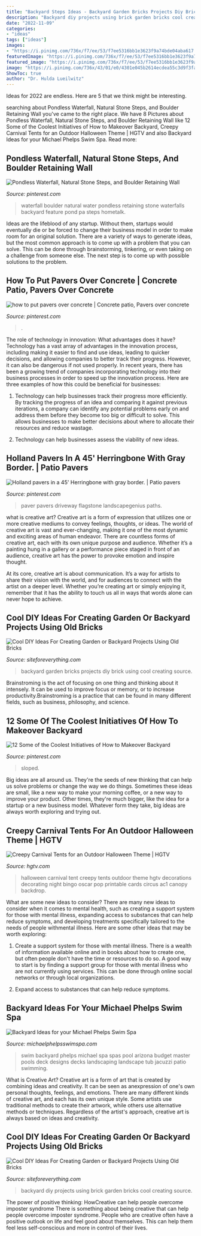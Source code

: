 ```yaml
---
title: "Backyard Steps Ideas - Backyard Garden Bricks Projects Diy Brick Using Cool Creating Source"
description: "Backyard diy projects using brick garden bricks cool creating source"
date: "2022-11-09"
categories:
- "ideas"
tags: ["ideas"]
images:
- "https://i.pinimg.com/736x/f7/ee/53/f7ee5316bb1e3623f9a74bde04aba617.jpg"
featuredImage: "https://i.pinimg.com/736x/f7/ee/53/f7ee5316bb1e3623f9a74bde04aba617.jpg"
featured_image: "https://i.pinimg.com/736x/f7/ee/53/f7ee5316bb1e3623f9a74bde04aba617.jpg"
image: "https://i.pinimg.com/736x/43/01/e0/4301e045b2614ecdea55c3d9f3faeabc--paver-designs-brick-walkway.jpg"
ShowToc: true
author: "Dr. Hulda Lueilwitz"
---
```



Ideas for 2022 are endless. Here are 5 that we think might be interesting. 

	

		
searching about Pondless Waterfall, Natural Stone Steps, and Boulder Retaining Wall you've came to the right place. We have 8 Pictures about Pondless Waterfall, Natural Stone Steps, and Boulder Retaining Wall like 12 Some of the Coolest Initiatives of How to Makeover Backyard, Creepy Carnival Tents for an Outdoor Halloween Theme | HGTV and also Backyard Ideas for your Michael Phelps Swim Spa. Read more:
		
    
## Pondless Waterfall, Natural Stone Steps, And Boulder Retaining Wall

<img loading=lazy src="https://i.pinimg.com/736x/a3/09/62/a30962edaf9818e013b477a034c12229--garden-pool-garden-water.jpg" onerror="this.onerror=null;this.src='https://tse4.mm.bing.net/th?id=OIP.q0xbyUQkTl0zEP0UymKEfwDYEg&amp;pid=15.1';" alt="Pondless Waterfall, Natural Stone Steps, and Boulder Retaining Wall">

_Source: pinterest.com_

>waterfall boulder natural water pondless retaining stone waterfalls backyard feature pond pa steps hometalk. 

	

Ideas are the lifeblood of any startup. Without them, startups would eventually die or be forced to change their business model in order to make room for an original solution. There are a variety of ways to generate ideas, but the most common approach is to come up with a problem that you can solve. This can be done through brainstorming, tinkering, or even taking on a challenge from someone else. The next step is to come up with possible solutions to the problem.

    
## How To Put Pavers Over Concrete | Concrete Patio, Pavers Over Concrete

<img loading=lazy src="https://i.pinimg.com/736x/f7/ee/53/f7ee5316bb1e3623f9a74bde04aba617.jpg" onerror="this.onerror=null;this.src='https://tse2.mm.bing.net/th?id=OIP.mKCsQLiDOyIkQVUPwu-1YwHaLG&amp;pid=15.1';" alt="how to put pavers over concrete | Concrete patio, Pavers over concrete">

_Source: pinterest.com_

>. 

	

The role of technology in innovation: What advantages does it have?
Technology has a vast array of advantages in the innovation process, including making it easier to find and use ideas, leading to quicker decisions, and allowing companies to better track their progress. However, it can also be dangerous if not used properly. In recent years, there has been a growing trend of companies incorporating technology into their business processes in order to speed up the innovation process. Here are three examples of how this could be beneficial for businesses: 
1) Technology can help businesses track their progress more efficiently. By tracking the progress of an idea and comparing it against previous iterations, a company can identify any potential problems early on and address them before they become too big or difficult to solve. This allows businesses to make better decisions about where to allocate their resources and reduce wastage. 

2) Technology can help businesses assess the viability of new ideas.

    
## Holland Pavers In A 45&#039; Herringbone With Gray Border. | Patio Pavers

<img loading=lazy src="https://i.pinimg.com/736x/43/01/e0/4301e045b2614ecdea55c3d9f3faeabc--paver-designs-brick-walkway.jpg" onerror="this.onerror=null;this.src='https://tse3.mm.bing.net/th?id=OIP.fOi1yL9eU0vAOgSpeNys4QAAAA&amp;pid=15.1';" alt="Holland pavers in a 45&#039; Herringbone with gray border. | Patio pavers">

_Source: pinterest.com_

>paver pavers driveway flagstone landscapegenius paths. 

	

what is creative art?
Creative art is a form of expression that utilizes one or more creative mediums to convey feelings, thoughts, or ideas. The world of creative art is vast and ever-changing, making it one of the most dynamic and exciting areas of human endeavor.
There are countless forms of creative art, each with its own unique purpose and audience. Whether it’s a painting hung in a gallery or a performance piece staged in front of an audience, creative art has the power to provoke emotion and inspire thought.

At its core, creative art is about communication. It’s a way for artists to share their vision with the world, and for audiences to connect with the artist on a deeper level. Whether you’re creating art or simply enjoying it, remember that it has the ability to touch us all in ways that words alone can never hope to achieve.

    
## Cool DIY Ideas For Creating Garden Or Backyard Projects Using Old Bricks

<img loading=lazy src="http://siteforeverything.com/wp-content/uploads/2017/05/Brick-Backyard-13.jpg" onerror="this.onerror=null;this.src='https://tse3.mm.bing.net/th?id=OIP.qlv9Gj1ze5gD8d2C8295TwHaLL&amp;pid=15.1';" alt="Cool DIY Ideas For Creating Garden or Backyard Projects Using Old Bricks">

_Source: siteforeverything.com_

>backyard garden bricks projects diy brick using cool creating source. 

	

Brainstroming is the act of focusing on one thing and thinking about it intensely. It can be used to improve focus or memory, or to increase productivity.Brainstroming is a practice that can be found in many different fields, such as business, philosophy, and science.

    
## 12 Some Of The Coolest Initiatives Of How To Makeover Backyard

<img loading=lazy src="https://i.pinimg.com/736x/e8/0c/f6/e80cf6c5d2cd1ddb46e159a8ff51ccf7.jpg" onerror="this.onerror=null;this.src='https://tse2.mm.bing.net/th?id=OIP.TDIjIwqxA5aWmKMbXIcQVQHaLH&amp;pid=15.1';" alt="12 Some of the Coolest Initiatives of How to Makeover Backyard">

_Source: pinterest.com_

>sloped. 

	

Big ideas are all around us. They're the seeds of new thinking that can help us solve problems or change the way we do things. Sometimes these ideas are small, like a new way to make your morning coffee, or a new way to improve your product. Other times, they're much bigger, like the idea for a startup or a new business model. Whatever form they take, big ideas are always worth exploring and trying out.

    
## Creepy Carnival Tents For An Outdoor Halloween Theme | HGTV

<img loading=lazy src="http://hgtvhome.sndimg.com/content/dam/images/hgtv/fullset/2010/10/19/0/HHBP2S10_Ac1-Halloween-carnival-tent-12_s4x3.jpg.rend.hgtvcom.616.462.jpeg" onerror="this.onerror=null;this.src='https://tse2.mm.bing.net/th?id=OIP.sGGQPdgRY60IUHTAf-C8xwHaFj&amp;pid=15.1';" alt="Creepy Carnival Tents for an Outdoor Halloween Theme | HGTV">

_Source: hgtv.com_

>halloween carnival tent creepy tents outdoor theme hgtv decorations decorating night bingo oscar pop printable cards circus ac1 canopy backdrop. 

	

What are some new ideas to consider?
There are many new ideas to consider when it comes to mental health, such as creating a support system for those with mental illness, expanding access to substances that can help reduce symptoms, and developing treatments specifically tailored to the needs of people withmental illness. Here are some other ideas that may be worth exploring:
1. Create a support system for those with mental illness. There is a wealth of information available online and in books about how to create one, but often people don't have the time or resources to do so. A good way to start is by finding a support group for those with mental illness who are not currently using services. This can be done through online social networks or through local organizations.

2. Expand access to substances that can help reduce symptoms.

    
## Backyard Ideas For Your Michael Phelps Swim Spa

<img loading=lazy src="https://michaelphelpsswimspa.com/gallery/uploads/images/flexslider/1408733867_598930.jpg" onerror="this.onerror=null;this.src='https://tse3.mm.bing.net/th?id=OIP.OPpl4iFjTUdZegjHbvg6xwHaFA&amp;pid=15.1';" alt="Backyard Ideas for your Michael Phelps Swim Spa">

_Source: michaelphelpsswimspa.com_

>swim backyard phelps michael spa spas pool arizona budget master pools deck designs decks landscaping landscape tub jacuzzi patio swimming. 

	

What is Creative Art?
Creative art is a form of art that is created by combining ideas and creativity. It can be seen as anexpression of one's own personal thoughts, feelings, and emotions. There are many different kinds of creative art, and each has its own unique style. Some artists use traditional methods to create their artwork, while others use alternative methods or techniques. Regardless of the artist's approach, creative art is always based on ideas and creativity.

    
## Cool DIY Ideas For Creating Garden Or Backyard Projects Using Old Bricks

<img loading=lazy src="http://siteforeverything.com/wp-content/uploads/2017/05/Brick-Backyard-17.jpg" onerror="this.onerror=null;this.src='https://tse1.mm.bing.net/th?id=OIP.S6NyV5uncik7BWMeyC9tXAHaHS&amp;pid=15.1';" alt="Cool DIY Ideas For Creating Garden or Backyard Projects Using Old Bricks">

_Source: siteforeverything.com_

>backyard diy projects using brick garden bricks cool creating source. 

	

The power of positive thinking: HowCreative can help people overcome imposter syndrome
There is something about being creative that can help people overcome imposter syndrome. People who are creative often have a positive outlook on life and feel good about themselves. This can help them feel less self-conscious and more in control of their lives.

